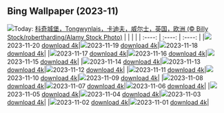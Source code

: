 ## Bing Wallpaper (2023-11)
![](https://cn.bing.com/th?id=OHR.CastleCoch_ZH-CN0917284602_UHD.jpg&w=1000)Today: [科奇城堡，Tongwynlais，卡迪夫，威尔士，英国，欧洲 (© Billy Stock/robertharding/Alamy Stock Photo)](https://cn.bing.com/th?id=OHR.CastleCoch_ZH-CN0917284602_UHD.jpg&rf=LaDigue_UHD.jpg&pid=hp&w=1920&h=1080&rs=1&c=4)
|      |      |      |
| :----: | :----: | :----: |
|![](https://cn.bing.com/th?id=OHR.CastleCoch_ZH-CN0917284602_UHD.jpg&w=1000)2023-11-20 [download 4k](https://cn.bing.com/th?id=OHR.CastleCoch_ZH-CN0917284602_UHD.jpg&rf=LaDigue_UHD.jpg&pid=hp&w=3840&h=2160&rs=1&c=4)|![](https://cn.bing.com/th?id=OHR.FrozenBog_ZH-CN0712859386_UHD.jpg&w=1000)2023-11-19 [download 4k](https://cn.bing.com/th?id=OHR.FrozenBog_ZH-CN0712859386_UHD.jpg&rf=LaDigue_UHD.jpg&pid=hp&w=3840&h=2160&rs=1&c=4)|![](https://cn.bing.com/th?id=OHR.MilsePolarBear_ZH-CN0567475122_UHD.jpg&w=1000)2023-11-18 [download 4k](https://cn.bing.com/th?id=OHR.MilsePolarBear_ZH-CN0567475122_UHD.jpg&rf=LaDigue_UHD.jpg&pid=hp&w=3840&h=2160&rs=1&c=4)|
|![](https://cn.bing.com/th?id=OHR.BadRiver_ZH-CN0416550169_UHD.jpg&w=1000)2023-11-17 [download 4k](https://cn.bing.com/th?id=OHR.BadRiver_ZH-CN0416550169_UHD.jpg&rf=LaDigue_UHD.jpg&pid=hp&w=3840&h=2160&rs=1&c=4)|![](https://cn.bing.com/th?id=OHR.AthensAcropolis_ZH-CN9942357439_UHD.jpg&w=1000)2023-11-16 [download 4k](https://cn.bing.com/th?id=OHR.AthensAcropolis_ZH-CN9942357439_UHD.jpg&rf=LaDigue_UHD.jpg&pid=hp&w=3840&h=2160&rs=1&c=4)|![](https://cn.bing.com/th?id=OHR.SarekSweden_ZH-CN9728518595_UHD.jpg&w=1000)2023-11-15 [download 4k](https://cn.bing.com/th?id=OHR.SarekSweden_ZH-CN9728518595_UHD.jpg&rf=LaDigue_UHD.jpg&pid=hp&w=3840&h=2160&rs=1&c=4)|
|![](https://cn.bing.com/th?id=OHR.RussellLupines_ZH-CN8552113285_UHD.jpg&w=1000)2023-11-14 [download 4k](https://cn.bing.com/th?id=OHR.RussellLupines_ZH-CN8552113285_UHD.jpg&rf=LaDigue_UHD.jpg&pid=hp&w=3840&h=2160&rs=1&c=4)|![](https://cn.bing.com/th?id=OHR.OliveOrchard_ZH-CN8198989130_UHD.jpg&w=1000)2023-11-13 [download 4k](https://cn.bing.com/th?id=OHR.OliveOrchard_ZH-CN8198989130_UHD.jpg&rf=LaDigue_UHD.jpg&pid=hp&w=3840&h=2160&rs=1&c=4)|![](https://cn.bing.com/th?id=OHR.MallarDucks_ZH-CN7422818269_UHD.jpg&w=1000)2023-11-12 [download 4k](https://cn.bing.com/th?id=OHR.MallarDucks_ZH-CN7422818269_UHD.jpg&rf=LaDigue_UHD.jpg&pid=hp&w=3840&h=2160&rs=1&c=4)|
|![](https://cn.bing.com/th?id=OHR.ValDiFunes_ZH-CN2080915930_UHD.jpg&w=1000)2023-11-11 [download 4k](https://cn.bing.com/th?id=OHR.ValDiFunes_ZH-CN2080915930_UHD.jpg&rf=LaDigue_UHD.jpg&pid=hp&w=3840&h=2160&rs=1&c=4)|![](https://cn.bing.com/th?id=OHR.BadlandsSunrise_ZH-CN5906162228_UHD.jpg&w=1000)2023-11-10 [download 4k](https://cn.bing.com/th?id=OHR.BadlandsSunrise_ZH-CN5906162228_UHD.jpg&rf=LaDigue_UHD.jpg&pid=hp&w=3840&h=2160&rs=1&c=4)|![](https://cn.bing.com/th?id=OHR.NorwayBirch_ZH-CN5482311438_UHD.jpg&w=1000)2023-11-09 [download 4k](https://cn.bing.com/th?id=OHR.NorwayBirch_ZH-CN5482311438_UHD.jpg&rf=LaDigue_UHD.jpg&pid=hp&w=3840&h=2160&rs=1&c=4)|
|![](https://cn.bing.com/th?id=OHR.LiDong2023_ZH-CN5089092069_UHD.jpg&w=1000)2023-11-08 [download 4k](https://cn.bing.com/th?id=OHR.LiDong2023_ZH-CN5089092069_UHD.jpg&rf=LaDigue_UHD.jpg&pid=hp&w=3840&h=2160&rs=1&c=4)|![](https://cn.bing.com/th?id=OHR.KirkilaiTower_ZH-CN4058404632_UHD.jpg&w=1000)2023-11-07 [download 4k](https://cn.bing.com/th?id=OHR.KirkilaiTower_ZH-CN4058404632_UHD.jpg&rf=LaDigue_UHD.jpg&pid=hp&w=3840&h=2160&rs=1&c=4)|![](https://cn.bing.com/th?id=OHR.LagoPehoe_ZH-CN3367356273_UHD.jpg&w=1000)2023-11-06 [download 4k](https://cn.bing.com/th?id=OHR.LagoPehoe_ZH-CN3367356273_UHD.jpg&rf=LaDigue_UHD.jpg&pid=hp&w=3840&h=2160&rs=1&c=4)|
|![](https://cn.bing.com/th?id=OHR.SilencioSpain_ZH-CN2955614478_UHD.jpg&w=1000)2023-11-05 [download 4k](https://cn.bing.com/th?id=OHR.SilencioSpain_ZH-CN2955614478_UHD.jpg&rf=LaDigue_UHD.jpg&pid=hp&w=3840&h=2160&rs=1&c=4)|![](https://cn.bing.com/th?id=OHR.BisonSnow_ZH-CN2483472629_UHD.jpg&w=1000)2023-11-04 [download 4k](https://cn.bing.com/th?id=OHR.BisonSnow_ZH-CN2483472629_UHD.jpg&rf=LaDigue_UHD.jpg&pid=hp&w=3840&h=2160&rs=1&c=4)|![](https://cn.bing.com/th?id=OHR.SeaNettles_ZH-CN1735729435_UHD.jpg&w=1000)2023-11-03 [download 4k](https://cn.bing.com/th?id=OHR.SeaNettles_ZH-CN1735729435_UHD.jpg&rf=LaDigue_UHD.jpg&pid=hp&w=3840&h=2160&rs=1&c=4)|
|![](https://cn.bing.com/th?id=OHR.DeathValleySalt_ZH-CN8438207719_UHD.jpg&w=1000)2023-11-02 [download 4k](https://cn.bing.com/th?id=OHR.DeathValleySalt_ZH-CN8438207719_UHD.jpg&rf=LaDigue_UHD.jpg&pid=hp&w=3840&h=2160&rs=1&c=4)|![](https://cn.bing.com/th?id=OHR.HautBarr_ZH-CN8274813404_UHD.jpg&w=1000)2023-11-01 [download 4k](https://cn.bing.com/th?id=OHR.HautBarr_ZH-CN8274813404_UHD.jpg&rf=LaDigue_UHD.jpg&pid=hp&w=3840&h=2160&rs=1&c=4)|